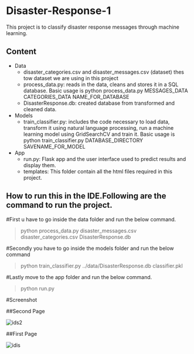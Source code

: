 # Disaster-Response-1
This project is to classify disaster response messages through machine learning. 
## Content
- Data
  - disaster_categories.csv and disaster_messages.csv (dataset) thes tow dataset we are using in this project
  - process_data.py: reads in the data, cleans and stores it in a SQL database. Basic usage is python process_data.py MESSAGES_DATA CATEGORIES_DATA NAME_FOR_DATABASE
  - DisasterResponse.db: created database from transformed and cleaned data.
- Models
  - train_classifier.py: includes the code necessary to load data, transform it using natural language processing, run a machine learning model using GridSearchCV and train it. Basic usage is python train_classifier.py DATABASE_DIRECTORY SAVENAME_FOR_MODEL  
- App
  - run.py: Flask app and the user interface used to predict results and display them.
  - templates: This folder contain all the html files required in this project.

## How to run this in the IDE.Following are the command to run the project.
#First u have to go inside the data folder and run the below command.

> python process_data.py disaster_messages.csv disaster_categories.csv DisasterResponse.db

#Secondly you have to go inside the models folder and run the below command

> python train_classifier.py ../data/DisasterResponse.db classifier.pkl

#Lastly move to the app folder and run the below command.

> python run.py

#Screenshot

##Second Page

![ids2](https://user-images.githubusercontent.com/31299019/81468969-38462d80-9200-11ea-82ce-3a52f3a84791.png)

##First Page

![idis](https://user-images.githubusercontent.com/31299019/81469476-a25fd200-9202-11ea-819b-f64a3918e571.png)







